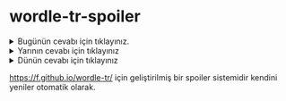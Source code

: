 # wordle-tr-spoiler

<details>
  <summary>Bugünün cevabı için tıklayınız.</summary>
  <br>
    <b> dizim </b>
</details>

<details>
  <summary>Yarının cevabı için tıklayınız</summary>
  <br>
   <b> titan </b>
</details>

<details>
  <summary>Dünün cevabı için tıklayınız </summary>
  <br>
  <b> melas </b>
</details>

https://f.github.io/wordle-tr/ için geliştirilmiş bir spoiler sistemidir kendini yeniler otomatik olarak.

